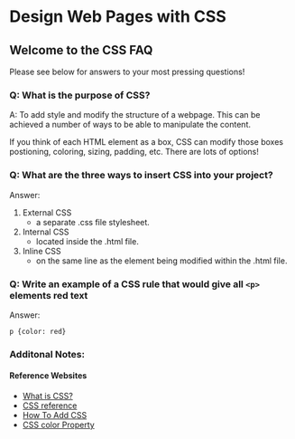 # Design Web Pages with CSS

## Welcome to the CSS FAQ

Please see below for answers to your most pressing questions!

### Q: What is the purpose of CSS?

A: To add style and modify the structure of a webpage. This can be achieved a number of ways to be able to manipulate the content.

If you think of each HTML element as a box, CSS can modify those boxes postioning, coloring, sizing, padding, etc. There are lots of options!

### Q: What are the three ways to insert CSS into your project?

Answer:

1. External CSS
    - a separate .css file stylesheet.
2. Internal CSS
    - located inside the .html file.
3. Inline CSS
    - on the same line as the element being modified within the .html file.

### Q: Write an example of a CSS rule that would give all `<p>` elements red text

Answer:

`p {color: red}`

### Additonal Notes:

#### Reference Websites

- [What is CSS?](https://developer.mozilla.org/en-US/docs/Learn/CSS/First_steps/What_is_CSS)
- [CSS reference](https://developer.mozilla.org/en-US/docs/Web/CSS/Reference)
- [How To Add CSS](https://www.w3schools.com/css/css_howto.asp)
- [CSS color Property](https://www.w3schools.com/cssref/pr_text_color.php)